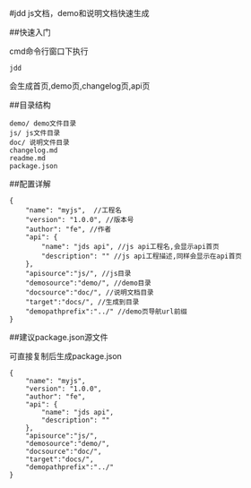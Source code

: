 #jdd
js文档，demo和说明文档快速生成

##快速入门

cmd命令行窗口下执行

	jdd

会生成首页,demo页,changelog页,api页

##目录结构

	demo/ demo文件目录
	js/ js文件目录
	doc/ 说明文件目录
	changelog.md
	readme.md
	package.json

##配置详解

	{
		"name": "myjs",  //工程名
		"version": "1.0.0", //版本号
		"author": "fe", //作者
		"api": {
			"name": "jds api", //js api工程名,会显示api首页
			"description": "" //js api工程描述,同样会显示在api首页
		},
		"apisource":"js/", //js目录
		"demosource":"demo/", //demo目录
		"docsource":"doc/", //说明文档目录
		"target":"docs/", //生成到目录
		"demopathprefix":"../" //demo页导航url前缀
	}

##建议package.json源文件

可直接复制后生成package.json

	{
		"name": "myjs",
		"version": "1.0.0",
		"author": "fe",
		"api": {
			"name": "jds api",
			"description": ""
		},
		"apisource":"js/",
		"demosource":"demo/",
		"docsource":"doc/",
		"target":"docs/",
		"demopathprefix":"../"
	}